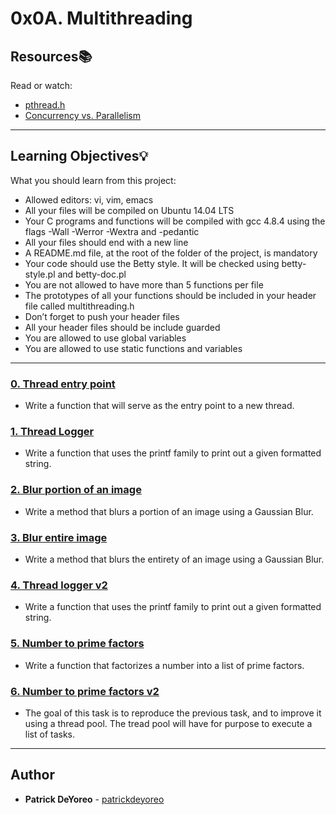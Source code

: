 # 0x0A. Multithreading

## Resources:books:
Read or watch:
* [pthread.h](https://intranet.hbtn.io/rltoken/ccGM2RjgBww5IZaEmxMxXg)
* [Concurrency vs. Parallelism](https://intranet.hbtn.io/rltoken/rlpT0e3hEDFMgzVHLYSNkw)

---
## Learning Objectives:bulb:
What you should learn from this project:

* Allowed editors: vi, vim, emacs
* All your files will be compiled on Ubuntu 14.04 LTS
* Your C programs and functions will be compiled with gcc 4.8.4 using the flags -Wall -Werror -Wextra and -pedantic
* All your files should end with a new line
* A README.md file, at the root of the folder of the project, is mandatory
* Your code should use the Betty style. It will be checked using betty-style.pl and betty-doc.pl
* You are not allowed to have more than 5 functions per file
* The prototypes of all your functions should be included in your header file called multithreading.h
* Don’t forget to push your header files
* All your header files should be include guarded
* You are allowed to use global variables
* You are allowed to use static functions and variables

---

### [0. Thread entry point](./0-thread_entry.c)
* Write a function that will serve as the entry point to a new thread.


### [1. Thread Logger](./1-tprintf.c)
* Write a function that uses the printf family to print out a given formatted string.


### [2. Blur portion of an image](./10-blur_portion.c)
* Write a method that blurs a portion of an image using a Gaussian Blur.


### [3. Blur entire image](./11-blur_image.c)
* Write a method that blurs the entirety of an image using a Gaussian Blur.


### [4. Thread logger v2](./20-tprintf.c)
* Write a function that uses the printf family to print out a given formatted string.


### [5. Number to prime factors](./21-prime_factors.c)
* Write a function that factorizes a number into a list of prime factors.


### [6. Number to prime factors v2](./22-prime_factors.c)
* The goal of this task is to reproduce the previous task, and to improve it using a thread pool. The tread pool will have for purpose to execute a list of tasks.

---

## Author
* **Patrick DeYoreo** - [patrickdeyoreo](github.com/patrickdeyoreo)